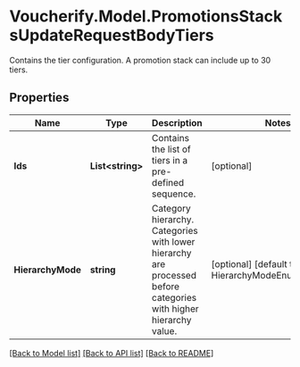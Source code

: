# Voucherify.Model.PromotionsStacksUpdateRequestBodyTiers
Contains the tier configuration. A promotion stack can include up to 30 tiers.

## Properties

Name | Type | Description | Notes
------------ | ------------- | ------------- | -------------
**Ids** | **List&lt;string&gt;** | Contains the list of tiers in a pre-defined sequence. | [optional] 
**HierarchyMode** | **string** | Category hierarchy. Categories with lower hierarchy are processed before categories with higher hierarchy value. | [optional] [default to HierarchyModeEnum.MANUAL]

[[Back to Model list]](../../README.md#documentation-for-models) [[Back to API list]](../../README.md#documentation-for-api-endpoints) [[Back to README]](../../README.md)

